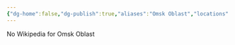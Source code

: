 ```yaml
---
{"dg-home":false,"dg-publish":true,"aliases":"Omsk Oblast","locations":null,"tag":null,"date":null,"location":[56.0935263,73.5099936],"title":"Omsk Oblast, Siberian Federal District, Russia","permalink":"/maps/omsk-oblast-siberian-federal-district-russia/","dgHomeLink":true,"dgPassFrontmatter":true}
---
```



No Wikipedia for Omsk Oblast
